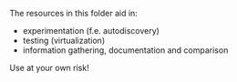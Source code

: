 The resources in this folder aid in:
- experimentation (f.e. autodiscovery)
- testing (virtualization)
- information gathering, documentation and comparison

Use at your own risk!
